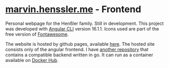 # [marvin.henssler.me](https://marvin.henssler.me) - Frontend

Personal webpage for the Henßler family. Still in development.
This project was developed with [Angular CLI](https://github.com/angular/angular-cli) version 16.1.1.
Icons used are part of the free version of [Fontawesome](https://fontawesome.com/).

The website is hosted by github pages, available [here](https://marvin.henssler.me). The hosted site consists only of the angular frontend. I have [another repository](https://github.com/Rexjurgoran/website/) that contains a compatible backend written in go. It can run as a container available on [Docker Hub](https://hub.docker.com/repository/docker/rexjurgoran/website-backend/general).

